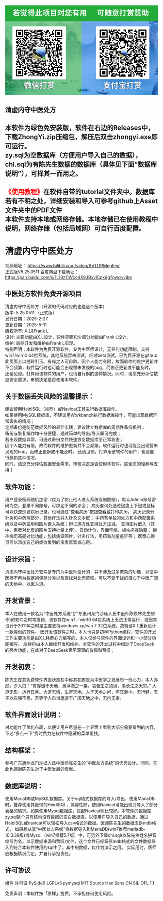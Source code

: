 ![Image](https://github.com/franklenglw/zhongyi/blob/main/Assets/don.png)  

清虚内守中医处方  
---------------
本软件为绿色免安装版，软件在右边的Releases中，下载ZhongYi.zip压缩包，解压后双击zhongyi.exe即可运行。  
zy.sql为空数据库（方便用户导入自己的数据），chl.sql为有陈先生数据的数据库（具体见下面“数据库说明”），可择其一而用之。    
-------------------------------
<span style="color: red;">《使用教程》</span>在软件自带的tutorial文件夹中。数据库若有不明之处，详细安装和导入可参考github上Asset文件夹中的PDF文件  
本软件支持本地或网络存储。本地存储已在使用教程中说明，网络存储（包括局域网）可自行百度配置。  
-----------------------------------------------------  
# 清虚内守中医处方
视频地址：
https://www.bilibili.com/video/BV1TfPMegEje/  
正式版V5.25.0511  百度网盘下载地址：https://pan.baidu.com/s/1L18z11Wcc4X9JBxvICpx9g?pwd=vjbe

中医处方软件免费开源项目  
---------------
清虚内守中医处方（开源的代码对应的也是这个版本）  
版本: 5.25.0511 （正式版）  
发行日期：2025-2-27   
更新日期：2025-5-11  
版权所有: X.L&Frank L   
设计: 主要功能由X.L设计，软件界面和少部分功能由Frank L设计。   
维护: 后期开发和维护由Frank L实现。   
特别声明：本软件为免费开源软件，专为中医师设计，无任何功能限制，支持win7/win10 64位系统，其他系统暂未测试。经过beta测试，已免费开源在github此页面上以抛砖引玉。有缘之人可自取。因个人能力有限，故而软件的维护更新并不会频繁，软件运行时也可能会出现暂未发现的bug，而修正更新或不能及时， 还请见谅。打算用该软件的用户，也请自行斟酌这种情况。同时，请您充分评估数据安全需求，审慎决定是否使用本软件。   

关于数据丢失风险的温馨提示： 
----------------------------
建议使用HeidiSQL（推荐）或Navicat工具进行数据库操作。   
如果使用MySQL数据库，不建议用Workbench执行数据库操作，可能出现数据异常丢失的情况；   
定期备份是防范数据风险的最佳实践，建议建立数据库的周期性备份机制；   
备份与恢复操作均十分便捷，通过简单的导出/导入即可完成；   
若出现数据异常，可通过备份文件快速恢复数据库至正常状态；   
因个人能力有限，故而软件的维护更新并不会频繁，软件运行时也可能会出现暂未发现的bug，而修正更新或不能及时， 还请见谅。打算用该软件的用户，也请自行斟酌这种情况。   
同时，请您充分评估数据安全需求，审慎决定是否使用本软件。感谢您的理解与支持！   

软件功能：   
------------
用户登录密码随机加密（仅为了防止他人进入系统误删数据），默认Admin账号密码为空。登录不同账号，可绑定不同的诊金；
病历查询处通过键盘上下键或鼠标可以快速浏览病历记录，也可通过“查看病历”按钮查看或打印病历。
病历记录分针灸和中药两部分，其他疗法并入针灸文本框；
中药有单独的处方和中药配置系统以及中药说明和图片嵌入系统；辩证选方处支持处方加减。
支持图片嵌入（其中，患者对比页的图片支持批量上传）、自动计价、界面伸缩、板块拖拽隐藏；
继往病历高亮对比功能，包括病证图片，针灸疗法，用药和剂量差异等；
医案心得页可以添加自己的或收集到的宝贵医案或心得。

设计宗旨：  
----
清虚内守中医处方软件是专门为中医师设计的，并不涉及过多繁杂的功能，以便中医师不再为数据的保存分类以及查找对比而苦恼，可以不受干扰的潜心于中医广阔的天地中，以医入道。   

开发背景：  
-
本人在使用一款名为“中医处方系统”(广东惠州龙门沙迳人氏中医师陈焕林先生制作)的软件之时常报错，该软件在win7／win10 64位系统上无法正常运行，或因其设计于2011年之时是主要支持windows xp/win 7 32位系统，故特请X.L重新设计一款类似的软件。 因开发该软件之时，本人也只是初学Python编程，软件的开发工作主要功能是由X.L耗费心力编写的，本人仅参与软件的界面设计和一小部分功能编写。 后续将由本人继续开发和维护。本软件的开发过程中借助了DeepSeek的强大功能，在此对于DeepSeek表示深深的敬佩和赞叹；   

开发初衷：    
-
陈先生在其免费软件界面状态栏中称其初衷是为中医学之发展尽一份心力，本人亦然。夕人曰：“寄蜉蝣于天地，渺浮海之一粟。哀吾生之须臾，羡长江之无穷。” 大道无形，运行日月。大道无情，生育天地。人于天地之间，何其渺小，天行健，君子以自强不息，吾等学人自当遨游于广阔天地之中，无拘无束。   

软件界面设计说明：  
--
对功能作了优化布局，以便让用户尽量在一个界面上看到大部分需要看到的内容，不必“多点一下”费时费力在软件中隐藏的菜单里找。   

结构框架：  
-
参考广东惠州龙门沙迳人氏中医师陈先生的“中医处方系统”的优秀设计。同时，在此也感谢陈先生对于中医发展的贡献。   

数据库说明：  
--
使用MariaDB或MySQL数据库。关于sql格式数据库的导入/导出，使用MariaDB时，推荐使用其自带的HeidiSQL，兼容性好，使用Navicat可能出现只导入了部分表格的情况。如果使用Mysql数据库，搭配Navicat则比较好。本软件的数据库zy.sql是个只有结构没有数据的空白数据库，以便用户导入自己的数据，通过HeidiSQL或navicat可以轻松导入csv格式的数据。医师陈先生的数据库是mdb格式， 如果想从其“中医处方系统”将数据导入到MariaDB(win7推荐mariadb-10.3.39版)或Mysql（win7推荐5.7版）中，可另外下载chl.sql(以陈先生姓名拼音缩写为名，以示数据来源和赞叹)文件，这个文件已经将原mdb格式的文件数据导入到符合本软件使用的sql中了。其中的数据，仅作为演示之用。 实际用时，医师应根据情况而定，并自行承担责任。   

许可协议   
--
组件
许可证
PySide6
LGPLv3
pymysql
MIT
Source Han Sans CN
SIL OFL 1.1

免责声明：本软件按「原样」提供，不承担任何使用风险。 
